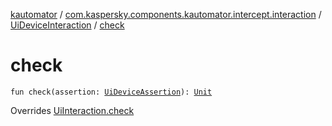 [kautomator](../../index.md) / [com.kaspersky.components.kautomator.intercept.interaction](../index.md) / [UiDeviceInteraction](index.md) / [check](./check.md)

# check

`fun check(assertion: `[`UiDeviceAssertion`](../../com.kaspersky.components.kautomator.intercept.operation/-ui-device-assertion.md)`): `[`Unit`](https://kotlinlang.org/api/latest/jvm/stdlib/kotlin/-unit/index.html)

Overrides [UiInteraction.check](../-ui-interaction/check.md)

